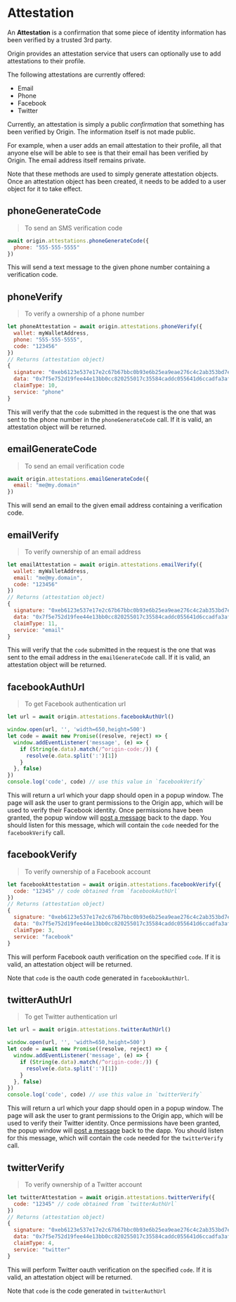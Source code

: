 # Attestation

An **Attestation** is a confirmation that some piece of identity information has been verified by a trusted 3rd party.

Origin provides an attestation service that users can optionally use to add attestations to their profile.

The following attestations are currently offered:

 - Email
 - Phone
 - Facebook
 - Twitter

Currently, an attestation is simply a public *confirmation* that something has been verified by Origin.
The information itself is not made public.

For example, when a user adds an email attestation to their profile, all that anyone else will be able to see is that their email has been verified by Origin.
The email address itself remains private.

Note that these methods are used to simply generate attestation objects.
Once an attestation object has been created, it needs to be added to a user object for it to take effect.

## phoneGenerateCode

> To send an SMS verification code

```javascript
await origin.attestations.phoneGenerateCode({
  phone: "555-555-5555"
})
```

This will send a text message to the given phone number containing a verification code.

## phoneVerify

> To verify a ownership of a phone number

```javascript
let phoneAttestation = await origin.attestations.phoneVerify({
  wallet: myWalletAddress,
  phone: "555-555-5555",
  code: "123456"
})
// Returns (attestation object)
{
  signature: "0xeb6123e537e17e2c67b67bbc0b93e6b25ea9eae276c4c2ab353bd7e853ebad2446cc7e91327f3737559d7a9a90fc88529a6b72b770a612f808ab0ba57a46866e1c",
  data: "0x7f5e752d19fee44e13bb0cc820255017c35584caddc055641d6ccadfa3afca01",
  claimType: 10,
  service: "phone"
}
```

This will verify that the `code` submitted in the request is the one that was sent to the phone number in the `phoneGenerateCode` call. If it is valid, an attestation object will be returned.

## emailGenerateCode

> To send an email verification code

```javascript
await origin.attestations.emailGenerateCode({
  email: "me@my.domain"
})
```

This will send an email to the given email address containing a verification code.

## emailVerify

> To verify ownership of an email address

```javascript
let emailAttestation = await origin.attestations.emailVerify({
  wallet: myWalletAddress,
  email: "me@my.domain",
  code: "123456"
})
// Returns (attestation object)
{
  signature: "0xeb6123e537e17e2c67b67bbc0b93e6b25ea9eae276c4c2ab353bd7e853ebad2446cc7e91327f3737559d7a9a90fc88529a6b72b770a612f808ab0ba57a46866e1c",
  data: "0x7f5e752d19fee44e13bb0cc820255017c35584caddc055641d6ccadfa3afca01",
  claimType: 11,
  service: "email"
}
```

This will verify that the `code` submitted in the request is the one that was sent to the email address in the `emailGenerateCode` call. If it is valid, an attestation object will be returned.

## facebookAuthUrl

> To get Facebook authentication url

```javascript
let url = await origin.attestations.facebookAuthUrl()

window.open(url, '', 'width=650,height=500')
let code = await new Promise((resolve, reject) => {
  window.addEventListener('message', (e) => {
    if (String(e.data).match(/^origin-code:/)) {
      resolve(e.data.split(':')[1])
    }
  }, false)
})
console.log('code', code) // use this value in `facebookVerify`
```

This will return a url which your dapp should open in a popup window.
The page will ask the user to grant permissions to the Origin app, which will be used to verify their Facebook identity.
Once permissions have been granted, the popup window will [post a message](https://developer.mozilla.org/en-US/docs/Web/API/Window/postMessage) back to the dapp. You should listen for this message, which will contain the `code` needed for the `facebookVerify` call.

## facebookVerify

> To verify ownership of a Facebook account

```javascript
let facebookAttestation = await origin.attestations.facebookVerify({
  code: "12345" // code obtained from `facebookAuthUrl`
})
// Returns (attestation object)
{
  signature: "0xeb6123e537e17e2c67b67bbc0b93e6b25ea9eae276c4c2ab353bd7e853ebad2446cc7e91327f3737559d7a9a90fc88529a6b72b770a612f808ab0ba57a46866e1c",
  data: "0x7f5e752d19fee44e13bb0cc820255017c35584caddc055641d6ccadfa3afca01",
  claimType: 3,
  service: "facebook"
}
```

This will perform Facebook oauth verification on the specified `code`. If it is valid, an attestation object will be returned.

Note that `code` is the oauth code generated in `facebookAuthUrl`.

## twitterAuthUrl

> To get Twitter authentication url

```javascript
let url = await origin.attestations.twitterAuthUrl()

window.open(url, '', 'width=650,height=500')
let code = await new Promise((resolve, reject) => {
  window.addEventListener('message', (e) => {
    if (String(e.data).match(/^origin-code:/)) {
      resolve(e.data.split(':')[1])
    }
  }, false)
})
console.log('code', code) // use this value in `twitterVerify`
```

This will return a url which your dapp should open in a popup window.
The page will ask the user to grant permissions to the Origin app, which will be used to verify their Twitter identity.
Once permissions have been granted, the popup window will [post a message](https://developer.mozilla.org/en-US/docs/Web/API/Window/postMessage) back to the dapp. You should listen for this message, which will contain the `code` needed for the `twitterVerify` call.

## twitterVerify

> To verify ownership of a Twitter account

```javascript
let twitterAttestation = await origin.attestations.twitterVerify({
  code: "12345" // code obtained from `twitterAuthUrl`
})
// Returns (attestation object)
{
  signature: "0xeb6123e537e17e2c67b67bbc0b93e6b25ea9eae276c4c2ab353bd7e853ebad2446cc7e91327f3737559d7a9a90fc88529a6b72b770a612f808ab0ba57a46866e1c",
  data: "0x7f5e752d19fee44e13bb0cc820255017c35584caddc055641d6ccadfa3afca01",
  claimType: 4,
  service: "twitter"
}
```

This will perform Twitter oauth verification on the specified `code`. If it is valid, an attestation object will be returned.

Note that `code` is the code generated in `twitterAuthUrl`

